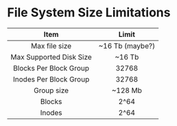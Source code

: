 # File System Size Limitations

| Item | Limit |
|:---:|:----:|
| Max file size |  ~16 Tb (maybe?) |
| Max Supported Disk Size | ~16 Tb |
| Blocks Per Block Group |  32768 |
| Inodes Per Block Group |  32768 |
| Group size |  ~128 Mb |
| Blocks |  2^64 |
| Inodes |  2^64 |